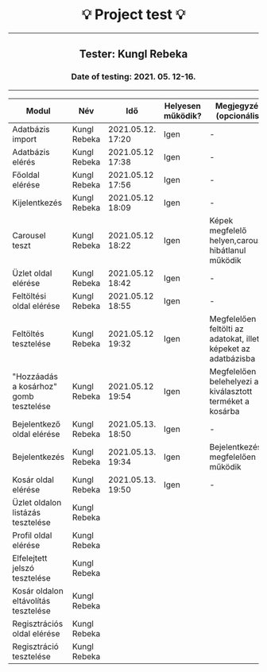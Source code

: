 <h1 align= "center">💡️ Project test 💡️</h1>
<hr>
<h2 align= "center"> Tester: Kungl Rebeka</h2>
<h3 align= "center"> Date of testing: 2021. 05. 12-16. </h3>
<hr>

| Modul | Név | Idő | Helyesen működik? | Megjegyzés (opcionális) |
|-------|------|------|--------------------------|-----------|
| Adatbázis import | Kungl Rebeka | 2021.05.12. 17:20 | Igen | - |
| Adatbázis elérés | Kungl Rebeka | 2021.05.12 17:38 | Igen | - |
| Főoldal elérése | Kungl Rebeka | 2021.05.12 17:56 | Igen | - |
| Kijelentkezés | Kungl Rebeka | 2021.05.12 18:09 | Igen | - |
| Carousel teszt | Kungl Rebeka | 2021.05.12 18:22 | Igen | Képek megfelelő helyen,carousel hibátlanul működik  |
| Üzlet oldal elérése | Kungl Rebeka | 2021.05.12 18:42 | Igen | - |
| Feltöltési oldal elérése | Kungl Rebeka|  2021.05.12 18:55 | Igen | - |
| Feltöltés tesztelése | Kungl Rebeka | 2021.05.12 19:32 | Igen | Megfelelően feltölti az adatokat, illetve képeket az adatbázisba  |
| "Hozzáadás a kosárhoz" gomb tesztelése | Kungl Rebeka | 2021.05.12 19:54 | Igen | Megfelelően belehelyezi a kiválasztott terméket a kosárba |
| Bejelentkező oldal elérése | Kungl Rebeka | 2021.05.13. 18:50 | Igen | - |
| Bejelentkezés | Kungl Rebeka | 2021.05.13. 19:34 | Igen  | Bejelentkezés megfelelően működik |
| Kosár oldal elérése | Kungl Rebeka | 2021.05.13. 19:50 | Igen | - |
| Üzlet oldalon listázás tesztelése | Kungl Rebeka |  |  |  |  |
| Profil oldal elérése | Kungl Rebeka |  |  |   |
| Elfelejtett jelszó tesztelése| Kungl Rebeka |  |  |  |
| Kosár oldalon eltávolítás tesztelése | Kungl Rebeka |  |  |  |
| Regisztrációs oldal elérése | Kungl Rebeka |  |  |  |
| Regisztráció tesztelése| Kungl Rebeka |  |  |  |

